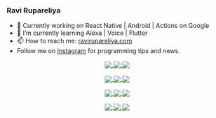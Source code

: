 ### Ravi Rupareliya

- 🔭 Currently working on React Native | Android | Actions on Google
- 🌱 I’m currently learning Alexa | Voice | Flutter
- 📫 How to reach me: [ravirupareliya.com](https://ravirupareliya.com)
- Follow me on [Instagram](https://www.instagram.com/ravi.rupareliya/) for programming tips and news.

<a href="https://www.instagram.com/ravi.rupareliya/" target="_blank">
<!-- insta-feed:START-->
<p align="center">
<img align="center" src=https://scontent-atl3-1.cdninstagram.com/v/t51.2885-15/e35/s150x150/119738360_171946631175661_8308691936849414239_n.jpg?_nc_ht=scontent-atl3-1.cdninstagram.com&_nc_cat=101&_nc_ohc=vrVInPEjuYAAX84j23u&_nc_tp=15&oh=5ac1c2e27337aae778034992ae5db2bd&oe=5F977A5D />
<img align="center" src=https://scontent-atl3-1.cdninstagram.com/v/t51.2885-15/e35/s150x150/119471335_3325605627530848_5783608158621298966_n.jpg?_nc_ht=scontent-atl3-1.cdninstagram.com&_nc_cat=104&_nc_ohc=c6xfLrhiaLIAX8xVM20&_nc_tp=15&oh=727b43a007143765f91753d5aaf4ac18&oe=5F97F701 />
<img align="center" src=https://scontent-atl3-1.cdninstagram.com/v/t51.2885-15/e35/s150x150/118735524_155532192843864_2438830621806811548_n.jpg?_nc_ht=scontent-atl3-1.cdninstagram.com&_nc_cat=100&_nc_ohc=wXtBgs4ENCsAX_RDUXm&_nc_tp=15&oh=ea101b9b8c5391bec761fc22cc14360a&oe=5F95C36E />
</p>
<p align="center">
<img align="center" src=https://scontent-atl3-1.cdninstagram.com/v/t51.2885-15/e35/s150x150/118358282_793232521422249_4194198869826492121_n.jpg?_nc_ht=scontent-atl3-1.cdninstagram.com&_nc_cat=109&_nc_ohc=HHmcVeQ3WcQAX-nEnmb&_nc_tp=15&oh=f154e20c23796349b0603f526db90193&oe=5F9888BC />
<img align="center" src=https://scontent-atl3-1.cdninstagram.com/v/t51.2885-15/e35/s150x150/118083536_653646245259286_4437462516989252087_n.jpg?_nc_ht=scontent-atl3-1.cdninstagram.com&_nc_cat=110&_nc_ohc=FlOAPYhjoXgAX-4TOac&_nc_tp=15&oh=bb4e635276b71e0b6d397d892a955952&oe=5F98F85C />
<img align="center" src=https://scontent-atl3-1.cdninstagram.com/v/t51.2885-15/e35/s150x150/118175330_604822603490734_6882222491011634628_n.jpg?_nc_ht=scontent-atl3-1.cdninstagram.com&_nc_cat=110&_nc_ohc=kRSYdefNkOMAX_geKN8&_nc_tp=15&oh=716c578e8215f2f986ab4a1ffbdfe3fa&oe=5F972D77 />
</p>
<p align="center">
<img align="center" src=https://scontent-atl3-1.cdninstagram.com/v/t51.2885-15/e35/s150x150/117801930_118850686597100_8281062695853943386_n.jpg?_nc_ht=scontent-atl3-1.cdninstagram.com&_nc_cat=108&_nc_ohc=4KmJVl1h0T0AX9fi4rj&_nc_tp=15&oh=459853a8fb2e68a9d3c1d5132e852394&oe=5F979F40 />
<img align="center" src=https://scontent-atl3-1.cdninstagram.com/v/t51.2885-15/e35/s150x150/117867292_2771207523148452_3241414180657952736_n.jpg?_nc_ht=scontent-atl3-1.cdninstagram.com&_nc_cat=100&_nc_ohc=bOAlpqqA4TEAX9GWS8j&_nc_tp=15&oh=c818476af0dfd99208b97a980ffa06e6&oe=5F9737A1 />
<img align="center" src=https://scontent-atl3-1.cdninstagram.com/v/t51.2885-15/e35/s150x150/117931678_793632161399712_7562658963115355616_n.jpg?_nc_ht=scontent-atl3-1.cdninstagram.com&_nc_cat=100&_nc_ohc=xsAnQRr1F5AAX_vHtO2&_nc_tp=15&oh=397d2aacb7e14af16e5de8117b624830&oe=5F993737 />
</p>
<p align="center">
<img align="center" src=https://scontent-atl3-1.cdninstagram.com/v/t51.2885-15/e35/s150x150/117747115_220949032661980_1081920512424702093_n.jpg?_nc_ht=scontent-atl3-1.cdninstagram.com&_nc_cat=104&_nc_ohc=mk5jriYg1QsAX9i8RD0&_nc_tp=15&oh=50b1665203da2be4f44ab77e909c141f&oe=5F96AF16 />
<img align="center" src=https://scontent-atl3-1.cdninstagram.com/v/t51.2885-15/e35/s150x150/117564950_167171931547080_7523565149947571776_n.jpg?_nc_ht=scontent-atl3-1.cdninstagram.com&_nc_cat=100&_nc_ohc=X5Ivp69jb0QAX_YolB-&_nc_tp=15&oh=2d5e1a3b481b691eafbbae077fe0e124&oe=5F95DF5D />
<img align="center" src=https://scontent-atl3-1.cdninstagram.com/v/t51.2885-15/e35/s150x150/117307859_603477283647910_4747232603067507655_n.jpg?_nc_ht=scontent-atl3-1.cdninstagram.com&_nc_cat=110&_nc_ohc=J1YhklUrbm8AX_p_EJ6&_nc_tp=15&oh=cc74b39cd5ff64aea6aedbe0c848179f&oe=5F98E284 />
</p>

<!-- insta-feed:END-->
</a>
